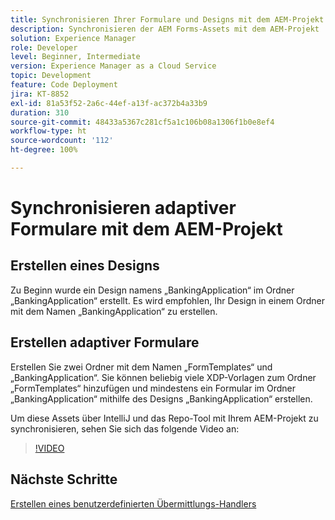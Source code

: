 ```yaml
---
title: Synchronisieren Ihrer Formulare und Designs mit dem AEM-Projekt
description: Synchronisieren der AEM Forms-Assets mit dem AEM-Projekt
solution: Experience Manager
role: Developer
level: Beginner, Intermediate
version: Experience Manager as a Cloud Service
topic: Development
feature: Code Deployment
jira: KT-8852
exl-id: 81a53f52-2a6c-44ef-a13f-ac372b4a33b9
duration: 310
source-git-commit: 48433a5367c281cf5a1c106b08a1306f1b0e8ef4
workflow-type: ht
source-wordcount: '112'
ht-degree: 100%

---
```


# Synchronisieren adaptiver Formulare mit dem AEM-Projekt

## Erstellen eines Designs

Zu Beginn wurde ein Design namens „BankingApplication“ im Ordner „BankingApplication“ erstellt. Es wird empfohlen, Ihr Design in einem Ordner mit dem Namen „BankingApplication“ zu erstellen.

## Erstellen adaptiver Formulare

Erstellen Sie zwei Ordner mit dem Namen „FormTemplates“ und „BankingApplication“. Sie können beliebig viele XDP-Vorlagen zum Ordner „FormTemplates“ hinzufügen und mindestens ein Formular im Ordner „BankingApplication“ mithilfe des Designs „BankingApplication“ erstellen.

Um diese Assets über IntelliJ und das Repo-Tool mit Ihrem AEM-Projekt zu synchronisieren, sehen Sie sich das folgende Video an:

>[!VIDEO](https://video.tv.adobe.com/v/336937?quality=12&learn=on)

## Nächste Schritte

[Erstellen eines benutzerdefinierten Übermittlungs-Handlers](./custom-submit-to-servlet.md)
